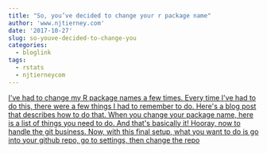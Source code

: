 ```yaml
---
title: "So, you’ve decided to change your r package name"
author: 'www.njtierney.com'
date: '2017-10-27'
slug: so-youve-decided-to-change-you
categories:
  - bloglink
tags:
  - rstats
  - njtierneycom
---
```


[I've had to change my R package names a few times. Every time I've had to do this, there were a few things I had to remember to do. Here's a blog post that describes how to do that. When you change your package name, here is a list of things you need to do. And that's basically it! Hooray, now to handle the git business. Now, with this final setup, what you want to do is go into your github repo, go to settings, then change the repo<i class="fas fa-external-link-alt"></i>](https://www.njtierney.com/post/2017/10/27/change-pkg-name/)

